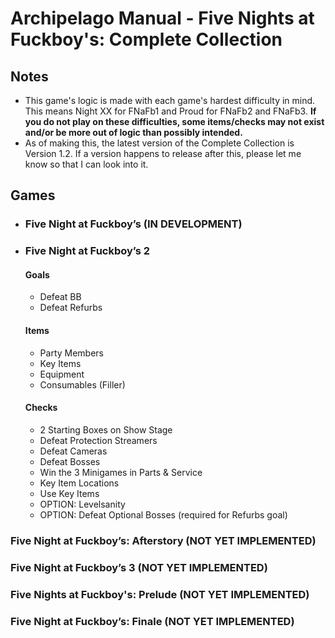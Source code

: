 # Archipelago Manual - Five Nights at Fuckboy's: Complete Collection
## Notes
- This game's logic is made with each game's hardest difficulty in mind. This means Night XX for FNaFb1 and Proud for FNaFb2 and FNaFb3. **If you do not play on these difficulties, some items/checks may not exist and/or be more out of logic than possibly intended.**
- As of making this, the latest version of the Complete Collection is Version 1.2. If a version happens to release after this, please let me know so that I can look into it.
## Games
- ### Five Night at Fuckboy’s (IN DEVELOPMENT)
- ### Five Night at Fuckboy’s 2
  #### Goals
  - Defeat BB
  - Defeat Refurbs
  #### Items
  - Party Members
  - Key Items
  - Equipment
  - Consumables (Filler)
  #### Checks
  - 2 Starting Boxes on Show Stage
  - Defeat Protection Streamers
  - Defeat Cameras
  - Defeat Bosses
  - Win the 3 Minigames in Parts & Service
  - Key Item Locations
  - Use Key Items
  - OPTION: Levelsanity
  - OPTION: Defeat Optional Bosses (required for Refurbs goal)
### Five Night at Fuckboy’s: Afterstory (NOT YET IMPLEMENTED)
### Five Night at Fuckboy’s 3 (NOT YET IMPLEMENTED)
### Five Nights at Fuckboy's: Prelude (NOT YET IMPLEMENTED)
### Five Night at Fuckboy’s: Finale (NOT YET IMPLEMENTED)
